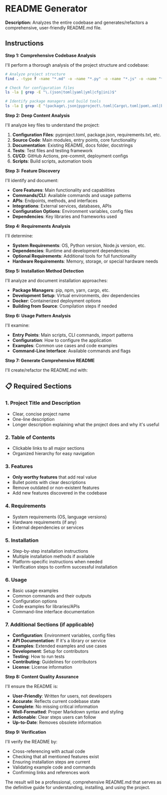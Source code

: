 # README Generator

**Description:** Analyzes the entire codebase and generates/refactors a comprehensive, user-friendly README.md file.

## Instructions

**Step 1: Comprehensive Codebase Analysis**

I'll perform a thorough analysis of the project structure and codebase:

```bash
# Analyze project structure
find . -type f -name "*.md" -o -name "*.py" -o -name "*.js" -o -name "*.ts" -o -name "*.json" -o -name "*.toml" -o -name "*.yaml" -o -name "*.yml" | head -50

# Check for configuration files
ls -la | grep -E "\.(json|toml|yaml|yml|cfg|ini)$"

# Identify package managers and build tools
ls -la | grep -E "(package\.json|pyproject\.toml|Cargo\.toml|pom\.xml|build\.gradle|Makefile|Dockerfile)"
```

**Step 2: Deep Content Analysis**

I'll analyze key files to understand the project:

1. **Configuration Files**: pyproject.toml, package.json, requirements.txt, etc.
2. **Source Code**: Main modules, entry points, core functionality
3. **Documentation**: Existing README, docs folder, docstrings
4. **Tests**: Test files and testing framework
5. **CI/CD**: GitHub Actions, pre-commit, deployment configs
6. **Scripts**: Build scripts, automation tools

**Step 3: Feature Discovery**

I'll identify and document:

- **Core Features**: Main functionality and capabilities
- **Commands/CLI**: Available commands and usage patterns
- **APIs**: Endpoints, methods, and interfaces
- **Integrations**: External services, databases, APIs
- **Configuration Options**: Environment variables, config files
- **Dependencies**: Key libraries and frameworks used

**Step 4: Requirements Analysis**

I'll determine:

- **System Requirements**: OS, Python version, Node.js version, etc.
- **Dependencies**: Runtime and development dependencies
- **Optional Requirements**: Additional tools for full functionality
- **Hardware Requirements**: Memory, storage, or special hardware needs

**Step 5: Installation Method Detection**

I'll analyze and document installation approaches:

- **Package Managers**: pip, npm, yarn, cargo, etc.
- **Development Setup**: Virtual environments, dev dependencies
- **Docker**: Containerized deployment options
- **Building from Source**: Compilation steps if needed

**Step 6: Usage Pattern Analysis**

I'll examine:

- **Entry Points**: Main scripts, CLI commands, import patterns
- **Configuration**: How to configure the application
- **Examples**: Common use cases and code examples
- **Command-Line Interface**: Available commands and flags

**Step 7: Generate Comprehensive README**

I'll create/refactor the README.md with:

## 📋 Required Sections

### 1. Project Title and Description

- Clear, concise project name
- One-line description
- Longer description explaining what the project does and why it's useful

### 2. Table of Contents

- Clickable links to all major sections
- Organized hierarchy for easy navigation

### 3. Features

- **Only worthy features** that add real value
- Bullet points with clear descriptions
- Remove outdated or non-existent features
- Add new features discovered in the codebase

### 4. Requirements

- System requirements (OS, language versions)
- Hardware requirements (if any)
- External dependencies or services

### 5. Installation

- Step-by-step installation instructions
- Multiple installation methods if available
- Platform-specific instructions when needed
- Verification steps to confirm successful installation

### 6. Usage

- Basic usage examples
- Common commands and their outputs
- Configuration options
- Code examples for libraries/APIs
- Command-line interface documentation

### 7. Additional Sections (if applicable)

- **Configuration**: Environment variables, config files
- **API Documentation**: If it's a library or service
- **Examples**: Extended examples and use cases
- **Development**: Setup for contributors
- **Testing**: How to run tests
- **Contributing**: Guidelines for contributors
- **License**: License information

**Step 8: Content Quality Assurance**

I'll ensure the README is:

- **User-Friendly**: Written for users, not developers
- **Accurate**: Reflects current codebase state
- **Complete**: No missing critical information
- **Well-Formatted**: Proper Markdown syntax and styling
- **Actionable**: Clear steps users can follow
- **Up-to-Date**: Removes obsolete information

**Step 9: Verification**

I'll verify the README by:

- Cross-referencing with actual code
- Checking that all mentioned features exist
- Ensuring installation steps are current
- Validating example code and commands
- Confirming links and references work

The result will be a professional, comprehensive README.md that serves as the definitive guide for understanding, installing, and using the project.
